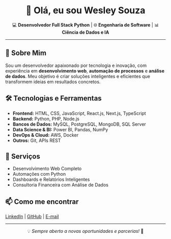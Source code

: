 <h1 align="center">👋 Olá, eu sou Wesley Souza</h1>

<p align="center">
  💻 <b>Desenvolvedor Full Stack Python</b> | 🌐 <b>Engenharia de Software</b> | 📊 <b>Ciência de Dados e IA</b>
</p>

<hr>

<h2>🚀 Sobre Mim</h2>
<p>
Sou um desenvolvedor apaixonado por tecnologia e inovação, com experiência em 
<strong>desenvolvimento web</strong>, <strong>automação de processos</strong> e <strong>análise de dados</strong>.  
Meu objetivo é criar soluções inteligentes e eficientes que transformem ideias em resultados concretos.
</p>

<h2>🛠️ Tecnologias e Ferramentas</h2>
<ul>
  <li><b>Frontend:</b> HTML, CSS, JavaScript, React.js, Next.js, TypeScript</li>
  <li><b>Backend:</b> Python, PHP, Node.js</li>
  <li><b>Bancos de Dados:</b> MySQL, PostgreSQL, MongoDB, SQL Server</li>
  <li><b>Data Science & BI:</b> Power BI, Pandas, NumPy</li>
  <li><b>DevOps & Cloud:</b> AWS, Docker</li>
  <li><b>Outros:</b> Git, APIs REST</li>
</ul>

<h2>📌 Serviços</h2>
<ul>
  <li>Desenvolvimento Web Completo</li>
  <li>Automações com Python</li>
  <li>Dashboards e Relatórios Inteligentes</li>
  <li>Consultoria Financeira com Análise de Dados</li>
</ul>

<h2>📫 Como me encontrar</h2>
<p>
  <a href="https://linkedin.com/in/wesleysouza" target="_blank">LinkedIn</a> |
  <a href="https://github.com/wesleysouza" target="_blank">GitHub</a> |
  <a href="mailto:wesley@email.com">E-mail</a>
</p>

<hr>

<p align="center">
  💡 <i>Sempre aberto a novas oportunidades e parcerias!</i> 🚀
</p>
